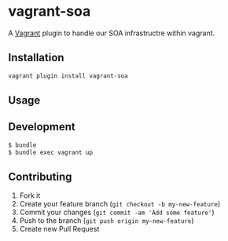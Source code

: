 # vagrant-soa

A [Vagrant](http://www.vagrantup.com/) plugin to handle our SOA infrastructre within vagrant.

## Installation

``` bash
vagrant plugin install vagrant-soa
```

## Usage

## Development

``` bash
$ bundle
$ bundle exec vagrant up
```

## Contributing

1. Fork it
2. Create your feature branch (`git checkout -b my-new-feature`)
3. Commit your changes (`git commit -am 'Add some feature'`)
4. Push to the branch (`git push origin my-new-feature`)
5. Create new Pull Request

